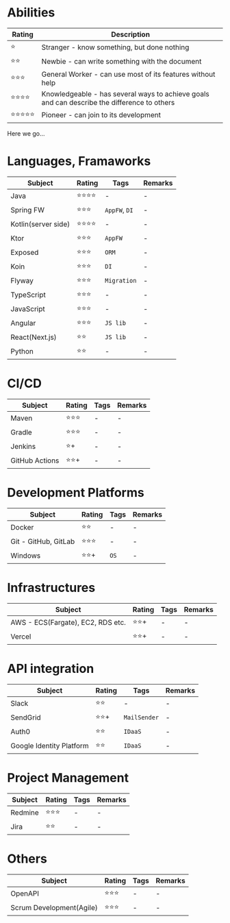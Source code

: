 # Abilities
|Rating|Description|
|---|---|
|⭐|Stranger - know something, but done nothing|
|⭐⭐|Newbie - can write something with the document|
|⭐⭐⭐|General Worker - can use most of its features without help|
|⭐⭐⭐⭐|Knowledgeable - has several ways to achieve goals and can describe the difference to others|
|⭐⭐⭐⭐⭐|Pioneer - can join to its development |

Here we go...

# Languages, Framaworks
|Subject|Rating|Tags|Remarks|
|---|---|---|---|
|Java                   |⭐⭐⭐⭐    |-|-|
|Spring FW              |⭐⭐⭐     |`AppFW`, `DI`|-|
|Kotlin(server side)    |⭐⭐⭐⭐    |-|-|
|Ktor                   |⭐⭐⭐     |`AppFW`|-|
|Exposed                |⭐⭐⭐     |`ORM`|-|
|Koin                   |⭐⭐⭐     |`DI`|-|
|Flyway                 |⭐⭐⭐     |`Migration`|-|
|TypeScript             |⭐⭐⭐     |-|-|
|JavaScript             |⭐⭐⭐     |-|-|
|Angular                |⭐⭐⭐     |`JS lib`|-|
|React(Next.js)         |⭐⭐       |`JS lib`|-|
|Python                 |⭐⭐       |-|-|


# CI/CD
|Subject|Rating|Tags|Remarks|
|---|---|---|---|
|Maven|⭐⭐⭐|-|-|
|Gradle|⭐⭐⭐|-|-|
|Jenkins|⭐+|-|-|
|GitHub Actions|⭐⭐+|-|-|


# Development Platforms
|Subject|Rating|Tags|Remarks|
|---|---|---|---|
|Docker|⭐⭐|-|-|
|Git - GitHub, GitLab|⭐⭐⭐|-|-|
|Windows|⭐⭐+|`OS`|-|


# Infrastructures
|Subject|Rating|Tags|Remarks|
|---|---|---|---|
|AWS - ECS(Fargate), EC2, RDS etc.|⭐⭐+|-|-|
|Vercel|⭐⭐+|-|-|


# API integration
|Subject|Rating|Tags|Remarks|
|---|---|---|---|
|Slack|⭐⭐|-|-|
|SendGrid|⭐⭐+|`MailSender`|-|
|Auth0|⭐⭐|`IDaaS`|-|
|Google Identity Platform|⭐⭐|`IDaaS`|-|


# Project Management
|Subject|Rating|Tags|Remarks|
|---|---|---|---|
|Redmine|⭐⭐⭐|-|-|
|Jira|⭐⭐|-|-|


# Others
|Subject|Rating|Tags|Remarks|
|---|---|---|---|
|OpenAPI|⭐⭐⭐|-|-|
|Scrum Development(Agile)|⭐⭐⭐|-|-|
